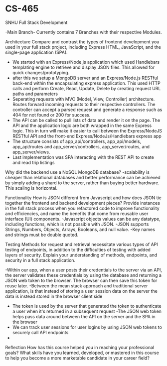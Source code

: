 # CS-465
SNHU
Full Stack Development


-Main Branch-
Currently contains 7 Branches with their respective Modules.



Architecture
Compare and contrast the types of frontend development you used in your full stack project, including Express HTML, JavaScript, and the single-page application (SPA).

- We started with an Express/Node.js application which used Handlebars templating engine to retrieve and display JSON files. This allowed for quick changes/prototyping.
- after this we setup a MongoDB server and an Express/Node.js RESTful back-end within the encapsulating express application. This used HTTP calls and perform Create, Read, Update, Delete by creating request URL paths and parameters
- Seperating requests with MVC (Model, View, Controller) architecture. Routes forward incoming requests to their respective controllers. The controller can accept a parsed request and generate a response such as 404 for not found or 200 for success.
- The API can be called to pull lists of data and render it on the page. The API and the application logic are both wrapped in the same Express logic. This in turn will make it easier to call between the Express/NodeJS RESTful API and the front-end Express/NodeJs/Handlebars express app
- The structure consists of app_api/controllers, app_api/models, app_api/routes and app_server/controllers, app_server/routes, and app_server/views.
- Last implementation was SPA interacting with the REST API to create and read trip listings

Why did the backend use a NoSQL MongoDB database?
-scalability is cheaper than relational databases and better performance can be achieved by simply adding a shard to the server, rather than buying better hardware.
This scaling is horizontal.




Functionality
How is JSON different from Javascript and how does JSON tie together the frontend and backend development pieces?
Provide instances in the full stack process when you refactored code to improve functionality and efficiencies, and name the benefits that come from reusable user interface (UI) components.
-Javascript objects values can be any datatype, including functions, which is not possible with JSON.
-JSON supports Strings, Numbers, Objects, Arrays, Booleans, and null value. 
-Key names and strings must be double quoted. 


Testing
Methods for request and retrieval necessitate various types of API testing of endpoints, in addition to the difficulties of testing with added layers of security. Explain your understanding of methods, endpoints, and security in a full stack application.

-Within our app, when a user posts their credentials to the server via an API, the server validates these credentials by using the database and returning a JSON web token to the browser. The browser can then save this token for reuse later.
-Between the mean stack approach and traditional server application, is that instead of storing a user session data on the server the data is instead stored in the browser client side
- The token is used by the server that generated the token to authenticate a user when it's returned in a subsequent request
-The JSON web token helps pass data around between the API on the server and the SPA in the browser
- We can track user sessions for user logins by using JSON web tokens to securely call API endpoints
- 




Reflection
How has this course helped you in reaching your professional goals? What skills have you learned, developed, or mastered in this course to help you become a more marketable candidate in your career field?
